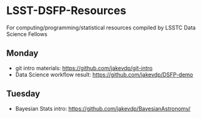 # LSST-DSFP-Resources
For computing/programming/statistical resources compiled by LSSTC Data Science Fellows

## Monday
- git intro materials: https://github.com/jakevdp/git-intro
- Data Science workflow result: https://github.com/jakevdp/DSFP-demo
 
## Tuesday
- Bayesian Stats intro: https://github.com/jakevdp/BayesianAstronomy/
